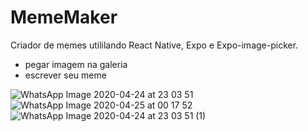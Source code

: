 # MemeMaker

Criador de memes utililando React Native, Expo e Expo-image-picker.
- pegar imagem na galeria
- escrever seu meme 

![WhatsApp Image 2020-04-24 at 23 03 51](https://user-images.githubusercontent.com/56658900/80269975-dc6d9780-868a-11ea-9c98-dbe00ec73374.jpeg)
![WhatsApp Image 2020-04-25 at 00 17 52](https://user-images.githubusercontent.com/56658900/80270011-0cb53600-868b-11ea-95b1-af41d45d9f6b.jpeg)
![WhatsApp Image 2020-04-24 at 23 03 51 (1)](https://user-images.githubusercontent.com/56658900/80269984-eabbb380-868a-11ea-9212-fd3a1ceedfe3.jpeg)
